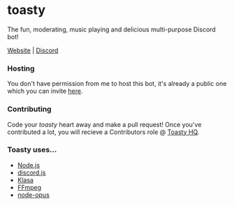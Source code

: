# toasty
The fun, moderating, music playing and delicious multi-purpose Discord bot!

[Website](https://toastybot.com) |
[Discord](https://discord.gg/sKCDdfp)

### Hosting
You don't have permission from me to host this bot, it's already a public one which you can invite [here](https://discordapp.com/oauth2/authorize?client_id=208946600620326912&scope=bot&permissions=8).

### Contributing
Code your *toasty* heart away and make a pull request! Once you've contributed a lot, you will recieve a Contributors role @ [Toasty HQ](https://toasty.xyz/hq).

### Toasty uses...
- [Node.js](https://nodejs.org)
- [discord.js](https://github.com/discordjs/discord.js)
- [Klasa](https://github.com/dirigeants/klasa)
- [FFmpeg](https://ffmpeg.org)
- [node-opus](https://github.com/Rantanen/node-opus)
